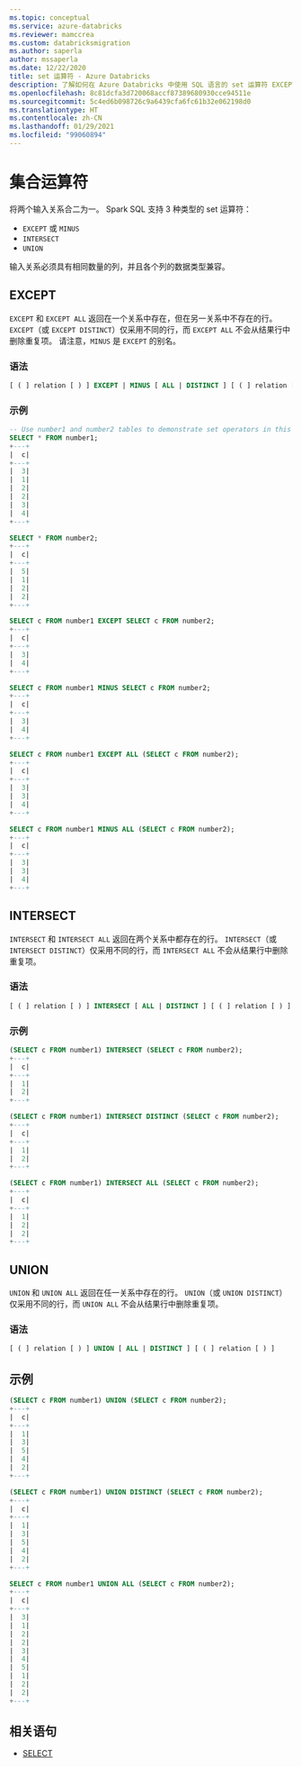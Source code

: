 ```yaml
---
ms.topic: conceptual
ms.service: azure-databricks
ms.reviewer: mamccrea
ms.custom: databricksmigration
ms.author: saperla
author: mssaperla
ms.date: 12/22/2020
title: set 运算符 - Azure Databricks
description: 了解如何在 Azure Databricks 中使用 SQL 语言的 set 运算符 EXCEPT、MINUS、INTERSECT 和 UNION。
ms.openlocfilehash: 8c81dcfa3d720068accf87389680930cce94511e
ms.sourcegitcommit: 5c4ed6b098726c9a6439cfa6fc61b32e062198d0
ms.translationtype: HT
ms.contentlocale: zh-CN
ms.lasthandoff: 01/29/2021
ms.locfileid: "99060894"
---
```

# <a name="set-operators"></a>集合运算符

将两个输入关系合二为一。 Spark SQL 支持 3 种类型的 set 运算符：

* ``EXCEPT`` 或 ``MINUS``
* ``INTERSECT``
* ``UNION``

输入关系必须具有相同数量的列，并且各个列的数据类型兼容。

## <a name="except"></a>EXCEPT

``EXCEPT`` 和 ``EXCEPT ALL`` 返回在一个关系中存在，但在另一关系中不存在的行。 ``EXCEPT``（或 ``EXCEPT DISTINCT``）仅采用不同的行，而 ``EXCEPT ALL`` 不会从结果行中删除重复项。 请注意，``MINUS`` 是 ``EXCEPT`` 的别名。

### <a name="syntax"></a>语法

```sql
[ ( ] relation [ ) ] EXCEPT | MINUS [ ALL | DISTINCT ] [ ( ] relation [ ) ]
```

### <a name="examples"></a>示例

```sql
-- Use number1 and number2 tables to demonstrate set operators in this page.
SELECT * FROM number1;
+---+
|  c|
+---+
|  3|
|  1|
|  2|
|  2|
|  3|
|  4|
+---+

SELECT * FROM number2;
+---+
|  c|
+---+
|  5|
|  1|
|  2|
|  2|
+---+

SELECT c FROM number1 EXCEPT SELECT c FROM number2;
+---+
|  c|
+---+
|  3|
|  4|
+---+

SELECT c FROM number1 MINUS SELECT c FROM number2;
+---+
|  c|
+---+
|  3|
|  4|
+---+

SELECT c FROM number1 EXCEPT ALL (SELECT c FROM number2);
+---+
|  c|
+---+
|  3|
|  3|
|  4|
+---+

SELECT c FROM number1 MINUS ALL (SELECT c FROM number2);
+---+
|  c|
+---+
|  3|
|  3|
|  4|
+---+
```

## <a name="intersect"></a>INTERSECT

``INTERSECT`` 和 ``INTERSECT ALL`` 返回在两个关系中都存在的行。 ``INTERSECT``（或 ``INTERSECT DISTINCT``）仅采用不同的行，而 ``INTERSECT ALL`` 不会从结果行中删除重复项。

### <a name="syntax"></a>语法

```sql
[ ( ] relation [ ) ] INTERSECT [ ALL | DISTINCT ] [ ( ] relation [ ) ]
```

### <a name="examples"></a>示例

```sql
(SELECT c FROM number1) INTERSECT (SELECT c FROM number2);
+---+
|  c|
+---+
|  1|
|  2|
+---+

(SELECT c FROM number1) INTERSECT DISTINCT (SELECT c FROM number2);
+---+
|  c|
+---+
|  1|
|  2|
+---+

(SELECT c FROM number1) INTERSECT ALL (SELECT c FROM number2);
+---+
|  c|
+---+
|  1|
|  2|
|  2|
+---+
```

## <a name="union"></a>UNION

``UNION`` 和 ``UNION ALL`` 返回在任一关系中存在的行。 ``UNION``（或 ``UNION DISTINCT``）仅采用不同的行，而 ``UNION ALL`` 不会从结果行中删除重复项。

### <a name="syntax"></a>语法

```sql
[ ( ] relation [ ) ] UNION [ ALL | DISTINCT ] [ ( ] relation [ ) ]
```

## <a name="examples"></a>示例

```sql
(SELECT c FROM number1) UNION (SELECT c FROM number2);
+---+
|  c|
+---+
|  1|
|  3|
|  5|
|  4|
|  2|
+---+

(SELECT c FROM number1) UNION DISTINCT (SELECT c FROM number2);
+---+
|  c|
+---+
|  1|
|  3|
|  5|
|  4|
|  2|
+---+

SELECT c FROM number1 UNION ALL (SELECT c FROM number2);
+---+
|  c|
+---+
|  3|
|  1|
|  2|
|  2|
|  3|
|  4|
|  5|
|  1|
|  2|
|  2|
+---+
```

## <a name="related-statements"></a>相关语句

* [SELECT](sql-ref-syntax-qry-select.md)